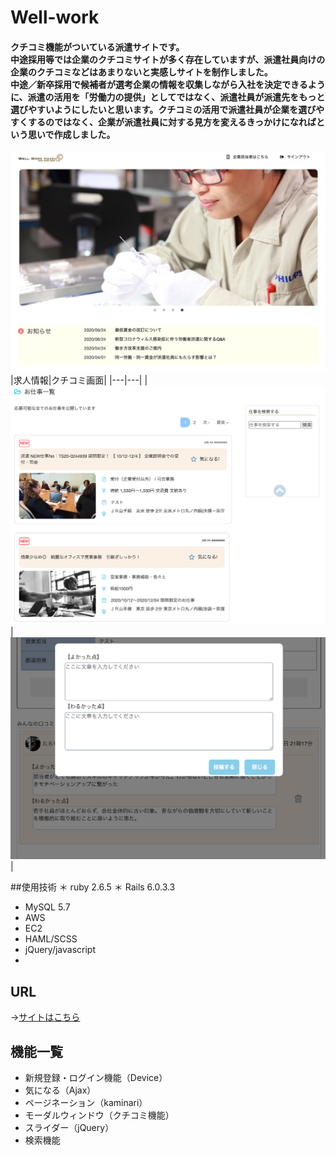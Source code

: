 # Well-work
#### クチコミ機能がついている派遣サイトです。<br>中途採用等では企業のクチコミサイトが多く存在していますが、派遣社員向けの企業のクチコミなどはあまりないと実感しサイトを制作しました。<br>中途／新卒採用で候補者が選考企業の情報を収集しながら入社を決定できるように、派遣の活用を「労働力の提供」としてではなく、派遣社員が派遣先をもっと選びやすいようにしたいと思います。クチコミの活用で派遣社員が企業を選びやすくするのではなく、企業が派遣社員に対する見方を変えるきっかけになればという思いで作成しました。
![イメージ１](image1.png)
|求人情報|クチコミ画面|
|---|---|
|![イメージ２](image2.png)|![イメージ3](image3.png)|

##使用技術
＊ ruby 2.6.5
＊ Rails 6.0.3.3
* MySQL 5.7
* AWS
 * EC2
* HAML/SCSS
* jQuery/javascript
* 

## URL
→[サイトはこちら](http://18.180.198.199/)

## 機能一覧
 * 新規登録・ログイン機能（Device）
 * 気になる（Ajax）
 * ページネーション（kaminari）
 * モーダルウィンドウ（クチコミ機能）
 * スライダー（jQuery）
 * 検索機能
   
